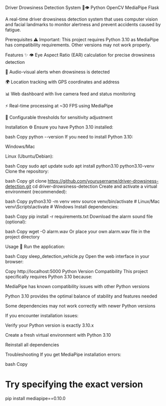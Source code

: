 Driver Drowsiness Detection System 🚗👁️
Python
OpenCV
MediaPipe
Flask

A real-time driver drowsiness detection system that uses computer vision and facial landmarks to monitor alertness and prevent accidents caused by fatigue.

Prerequisites ⚠️
Important: This project requires Python 3.10 as MediaPipe has compatibility requirements. Other versions may not work properly.

Features ✨
👁 Eye Aspect Ratio (EAR) calculation for precise drowsiness detection

🚨 Audio-visual alerts when drowsiness is detected

🌍 Location tracking with GPS coordinates and address

📊 Web dashboard with live camera feed and status monitoring

⚡ Real-time processing at ~30 FPS using MediaPipe

🔔 Configurable thresholds for sensitivity adjustment

Installation ⚙️
Ensure you have Python 3.10 installed:

bash
Copy
python --version
If you need to install Python 3.10:

Windows/Mac

Linux (Ubuntu/Debian):

bash
Copy
sudo apt update
sudo apt install python3.10 python3.10-venv
Clone the repository:

bash
Copy
git clone https://github.com/yourusername/driver-drowsiness-detection.git
cd driver-drowsiness-detection
Create and activate a virtual environment (recommended):

bash
Copy
python3.10 -m venv venv
source venv/bin/activate  # Linux/Mac
venv\Scripts\activate     # Windows
Install dependencies:

bash
Copy
pip install -r requirements.txt
Download the alarm sound file (optional):

bash
Copy
wget -O alarm.wav
Or place your own alarm.wav file in the project directory

Usage 🚀
Run the application:

bash
Copy
sleep_detection_vehicle.py
Open the web interface in your browser:

Copy
http://localhost:5000
Python Version Compatibility
This project specifically requires Python 3.10 because:

MediaPipe has known compatibility issues with other Python versions

Python 3.10 provides the optimal balance of stability and features needed

Some dependencies may not work correctly with newer Python versions

If you encounter installation issues:

Verify your Python version is exactly 3.10.x

Create a fresh virtual environment with Python 3.10

Reinstall all dependencies

Troubleshooting
If you get MediaPipe installation errors:

bash
Copy
# Try specifying the exact version
pip install mediapipe==0.10.0


